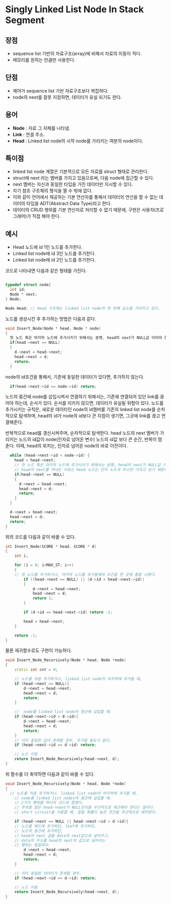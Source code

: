 # Singly Linked List Node In Stack Segment

## 장점
- sequence list 기반의 자료구조(array)에 비해서 자료의 이동이 적다.
- 메모리를 원하는 만큼만 사용한다.

## 단점
- 제어가 sequence list 기반 자료구조보다 복잡하다.
- node의 next를 잘못 지정하면, 데이터가 유실 되기도 한다.


## 용어
- **Node** : 자료 그 자체를 나타냄.
- **Link** : 연결 주소.
- **Head** : Linked list node의 시작 node를 가리키는 여분의 node이다.

## 특이점
- linked list node 계열은 기본적으로 모든 자료를 struct 형태로 관리한다.
- struct에 next 라는 멤버를 가지고 있음으로써, 다음 node에 접근할 수 있다.
- next 멤버는 자신과 동일한 타입을 가진 데이터만 지시할 수 있다.
- 자기 참조 구조체의 형식을 띌 수 밖에 없다.
- 이와 같이 언어에서 제공하는 기본 연산자를 통해서 데이터의 연산을 할 수 없는 데이터의 타입을 ADT(Abstract Data Type)라고 한다.
- 데이터의 CRUD 행위를 기본 연산자로 처리할 수 없기 때문에, 구현은 사용자(프로그래머)가 직접 해야 한다.

## 예시
- Head 노드에 id 1인 노드를 추가한다.
- Linked list node에 id 3인 노드를 추가한다.
- Linked list node에 id 2인 노드를 추가한다.



코드로 나타내면 다음과 같은 형태를 가진다.
```cpp

typedef struct node{
  int id;
  Node * next;
} Node;

Node Head; // Head 구조체는 linked list node의 첫 번째 요소를 가리키고 있다.
```
노드를 생성시킨 후 추가하는 방법은 다음과 같다.

```cpp
void Insert_Node(Node * head, Node * node)
{
  첫 노드 혹은 마지막 노드에 추가시키기 위해서는 분명, head의 next가 NULL값 이어야 한다.
  if(head->next == NULL)
  {
    d->next = head->next;
    head->next = d;
    return;
  }

```

  node의 id조건을 통해서, 기존에 동일한 데이터가 있다면, 추가하지 않는다.

```cpp
  if(head->next->id == node->id) return;
```
  노드의 중간에 node를 삽입시켜서 연결하기 위해서는, 기존에 연결되어 있던 link를 끊어야 하는데,
  순서가 있다.
  순서를 지키지 않으면, 데이터가 유실될 위험이 있다.
  노드를 추가시키는 규칙은, 새로운 데이터인 node의 id멤버를 기존의 linked list node를 순차적으로
  탐색하며, head의 id가 node의 id보다 큰 지점이 생기면, 그곳에 link를 끊고 연결해준다.

  반복적으로 head를 갱신시켜주며, 순차적으로 탐색한다.
  head 노드의 next 멤버가 가리키는 노드의 id값이 node(인자로 넘어온 변수) 노드의 id값 보다 큰 순간,
  반복이 멈춘다. 이때, head의 위치는, 인자로 넘어온 node의 바로 이전이다.

```cpp
  while (head->next->id < node->id) {
    head = head->next;
    // 첫 노드 혹은 마지막 노드에 추가시키기 위해서는 분명, head의 next가 NULL값 이어야 한다.
    // head의 next를 꺼내는 이유는 Head 노드는 단지 노드의 주소만 가지고 있기 때문이다.
    if(head->next == NULL)
    {
      d->next = head->next;
      head->next = d;
      return;
    }
  }

  d->next = head->next;
  head->next = d;
  return;
}

```
위의 코드를 다음과 같이 바꿀 수 있다.
```cpp
int Insert_Node(SCORE * head, SCORE * d)
{
	int i;

	for (i = 0; i<MAX_ST; i++)
	{
    // 첫 노드를 추가하거나, 마지막 노드를 추가할때의 조건을 한 곳에 통합 시켰다.
		if ((head->next == NULL) || (d->id < head->next->id))
		{
			d->next = head->next;
			head->next = d;
			return 1;
		}

		if (d->id == head->next->id) return -2;

		head = head->next;
	}

	return -1;
}
```

물론 재귀함수로도 구현이 가능하다.
```cpp
void Insert_Node_Recursively(Node * head, Node *node)
{
	static int cnt = 0;

	// 노드를 처음 추가하거나, linked list node의 마지막에 추가할 때,
	if (head->next == NULL){
		d->next = head->next;
		head->next = d;
		return;
	}

	//  node를 linked list node의 중간에 삽입할 때.
	if (head->next->id > d->id){
		d->next = head->next;
		head->next = d;
		return;
	}
	// 이미 동일한 값이 존재할 경우. 추가할 필요가 없다.
	if (head->next->id == d->id) return;

	// 노드 이동
	return Insert_Node_Recursively(head->next, d);
}
```

위 함수를 더 축약하면 다음과 같이 바꿀 수 있다.
```cpp
void Insert_Node_Recursively(Node * head, Node *node)
{
  // 노드를 처음 추가하거나, linked list node의 마지막에 추가할 때,
	// node를 linked list nodes의 중간에 삽입할 때.
	// 2가지 행위를 하나의 코드로 합쳤다.
	// 주의할 점은 head->next가 NULL인지를 우선적으로 체크해야 한다는 점이다.
	// short circuit을 사용할 때, 참일 확률이 높은 조건을 우선적으로 배치한다.

	if (head->next == NULL || head->next->id > d->id){
    // 노드를 헤드에 추가하던, leaf에 추가하던,
    // 노드의 중간에 추가하던,
    // head의 next 값을 data의 next값으로 넣어주고,
    // data의 주소를 head의 next의 값으로 넣어주는
    // 행위는 동일하다.
		d->next = head->next;
		head->next = d;
		return;
	}

	// 이미 동일한 데이터가 존재할 경우.
	if (head->next->id == d->id) return;

	// 노드 이동
	return Insert_Node_Recursively(head->next, d);
}

```
